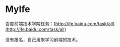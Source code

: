 # MyIfe
百度前端技术学院任务：[http://ife.baidu.com/task/all](http://ife.baidu.com/task/all)

没有报名，自己用来学习前端的技术。
